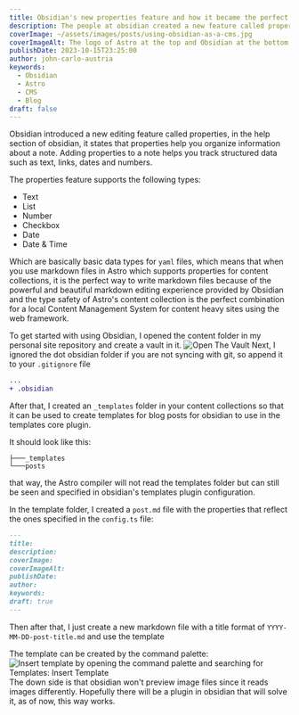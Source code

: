 ```yaml
---
title: Obsidian's new properties feature and how it became the perfect feature for Astro
description: The people at obsidian created a new feature called properties which are frontmatter metadata making it a perfect local CMS for Astro
coverImage: ~/assets/images/posts/using-obsidian-as-a-cms.jpg
coverImageAlt: The logo of Astro at the top and Obsidian at the bottom with a plus icon in the middle
publishDate: 2023-10-15T23:25:00
author: john-carlo-austria
keywords:
  - Obsidian
  - Astro
  - CMS
  - Blog
draft: false
---
```

Obsidian introduced a new editing feature called properties, in the help section of obsidian, it states that properties help you organize information about a note. Adding properties to a note helps you track structured data such as text, links, dates and numbers.

The properties feature supports the following types:
- Text
- List
- Number
- Checkbox
- Date
- Date & Time

Which are basically basic data types for `yaml` files, which means that when you use markdown files in Astro which supports properties for content collections, it is the perfect way to write markdown files because of the powerful and beautiful markdown editing experience provided by Obsidian and the type safety of Astro's content collection is the perfect combination for a local Content Management System for content heavy sites using the web framework.

To get started with using Obsidian, I opened the content folder in my personal site repository and create a vault in it.
![Open The Vault](~/assets/gifs/open-vault.gif)
Next, I ignored the dot obsidian folder if you are not syncing with git, so append it to your `.gitignore` file
```diff
...
+ .obsidian

```
After that, I created an `_templates` folder in your content collections so that it can be used to create templates for blog posts for obsidian to use in the templates core plugin.

It should look like this:

```plaintext
├───_templates
└───posts
```
that way, the Astro compiler will not read the templates folder but can still be seen and specified in obsidian's templates plugin configuration.

In the template folder, I created a `post.md` file with the properties that reflect the ones specified in the `config.ts` file:
```md
---
title: 
description: 
coverImage: 
coverImageAlt: 
publishDate: 
author: 
keywords: 
draft: true
---
```

Then after that, I just create a new markdown file with a title format of `YYYY-MM-DD-post-title.md` and use the template

The template can be created by the command palette:
![Insert template by opening the command palette and searching for Templates: Insert Template](~/assets/gifs/insert-template-obsidian.gif)
The down side is that obsidian won't preview image files since it reads images differently. Hopefully there will be a plugin in obsidian that will solve it, as of now, this way works.